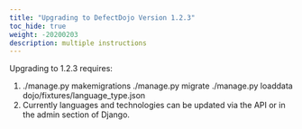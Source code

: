 ```yaml
---
title: "Upgrading to DefectDojo Version 1.2.3"
toc_hide: true
weight: -20200203
description: multiple instructions
---
```

Upgrading to 1.2.3 requires:

1.  ./manage.py makemigrations ./manage.py migrate ./manage.py loaddata
    dojo/fixtures/language\_type.json
2.  Currently languages and technologies can be updated via the API or
    in the admin section of Django.
